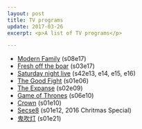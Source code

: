 ```yaml
---
layout: post
title: TV programs
update: 2017-03-26
excerpt: <p>A list of TV programs</p>

---
```


* [Modern Family](http://www.imdb.com/title/tt1442437/) (s08e17)
* [Fresh off the boar](http://www.imdb.com/title/tt3551096/) (s03e17)
* [Saturday night live](http://www.imdb.com/title/tt0072562/) (s42e13, e14, e15, e16)
* [The Good Fight](http://www.imdb.com/title/tt5853176/) (s01e06)
* [The Expanse](http://www.imdb.com/title/tt3230854/) (s02e09)
* [Game of Thrones](http://www.imdb.com/title/tt0944947/) (s06e10)
* [Crown](http://www.imdb.com/title/tt4786824/) (s01e10)
* [Secse8](http://www.imdb.com/title/tt2431438/) (s01e12, 2016 Chritmas Special)
* [鬼吹灯](http://www.imdb.com/title/tt6413278/) (s01e21)